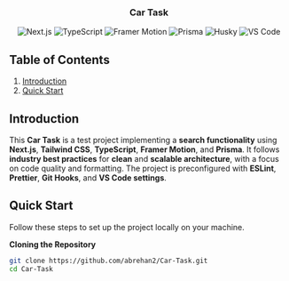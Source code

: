<div align="center">
  <h3 align="center">Car Task</h3>
  <div>
    <img src="https://img.shields.io/badge/-Next_JS-black?style=for-the-badge&logoColor=white&logo=nextdotjs&color=000000" alt="Next.js" />
    <img src="https://img.shields.io/badge/-TypeScript-black?style=for-the-badge&logoColor=white&logo=typescript&color=3178C6" alt="TypeScript" />
    <img src="https://img.shields.io/badge/-Framer%20Motion-black?style=for-the-badge&logoColor=white&logo=framer&color=29A1F5" alt="Framer Motion" />
    <img src="https://img.shields.io/badge/-Prisma-black?style=for-the-badge&logoColor=white&logo=prisma&color=2D3748" alt="Prisma" />
    <img src="https://img.shields.io/badge/-Husky-black?style=for-the-badge&logoColor=white&logo=husky&color=29C88E" alt="Husky" />
    <img src="https://img.shields.io/badge/-VS%20Code-black?style=for-the-badge&logoColor=white&logo=visual-studio-code&color=007ACC" alt="VS Code" />
  </div>
</div>

## <a name="table">Table of Contents</a>

1. [Introduction](#introduction)
2. [Quick Start](#quick-start)

## <a name="introduction">Introduction</a>

This **Car Task** is a test project implementing a **search functionality** using **Next.js**, **Tailwind CSS**, **TypeScript**, **Framer Motion**, and **Prisma**. It follows **industry best practices** for **clean** and **scalable architecture**, with a focus on code quality and formatting. The project is preconfigured with **ESLint**, **Prettier**, **Git Hooks**, and **VS Code settings**.

## <a name="quick-start">Quick Start</a>

Follow these steps to set up the project locally on your machine.

**Cloning the Repository**

```bash
git clone https://github.com/abrehan2/Car-Task.git
cd Car-Task
```
